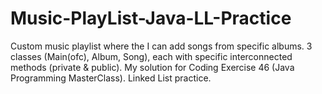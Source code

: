 # Music-PlayList-Java-LL-Practice
Custom music playlist where the I can add songs from specific albums. 
3 classes (Main(ofc), Album, Song), each with specific interconnected methods (private & public).
My solution for Coding Exercise 46 (Java Programming MasterClass). Linked List practice.
